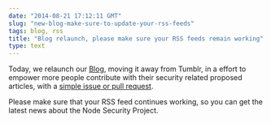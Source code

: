 ```yaml
---
date: "2014-08-21 17:12:11 GMT"
slug: "new-blog-make-sure-to-update-your-rss-feeds"
tags: blog, rss
title: "Blog relaunch, please make sure your RSS feeds remain working"
type: text
---
```


Today, we relaunch our [Blog](http://blog.nodesecurity.io), moving it away from Tumblr, in a effort to empower more people contribute with their security related proposed articles, with a [simple issue or pull request](https://github.com/nodesecurity/nodesecurity-blog).

Please make sure that your RSS feed continues working, so you can get the latest news about the Node Security Project.